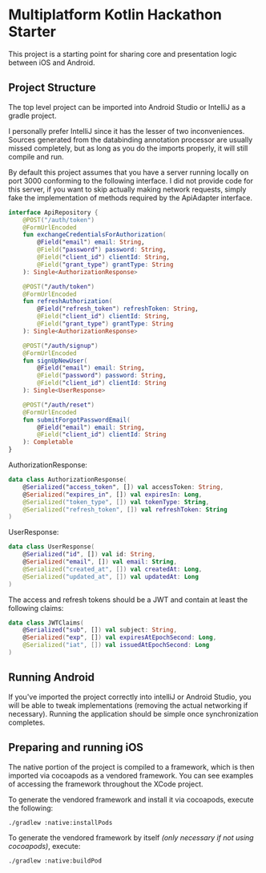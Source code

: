 # Multiplatform Kotlin Hackathon Starter
This project is a starting point for sharing core and presentation logic between iOS and Android.

## Project Structure
The top level project can be imported into Android Studio or IntelliJ as a gradle project.

I personally prefer IntelliJ since it has the lesser of two inconveniences. Sources generated from the databinding annotation processor are usually missed completely, but as long as you do the imports properly, it will still compile and run.

By default this project assumes that you have a server running locally on port 3000 conforming to the following interface. I did not provide code for this server, if you want to skip actually making network requests, simply fake the implementation of methods required by the ApiAdapter interface.
```kotlin
interface ApiRepository {
    @POST("/auth/token")
    @FormUrlEncoded
    fun exchangeCredentialsForAuthorization(
        @Field("email") email: String,
        @Field("password") password: String,
        @Field("client_id") clientId: String,
        @Field("grant_type") grantType: String
    ): Single<AuthorizationResponse>

    @POST("/auth/token")
    @FormUrlEncoded
    fun refreshAuthorization(
        @Field("refresh_token") refreshToken: String,
        @Field("client_id") clientId: String,
        @Field("grant_type") grantType: String
    ): Single<AuthorizationResponse>

    @POST("/auth/signup")
    @FormUrlEncoded
    fun signUpNewUser(
        @Field("email") email: String,
        @Field("password") password: String,
        @Field("client_id") clientId: String
    ): Single<UserResponse>

    @POST("/auth/reset")
    @FormUrlEncoded
    fun submitForgotPasswordEmail(
        @Field("email") email: String,
        @Field("client_id") clientId: String
    ): Completable
}
```

AuthorizationResponse:
```kotlin
data class AuthorizationResponse(
    @Serialized("access_token", []) val accessToken: String,
    @Serialized("expires_in", []) val expiresIn: Long,
    @Serialized("token_type", []) val tokenType: String,
    @Serialized("refresh_token", []) val refreshToken: String
)
```

UserResponse:
```kotlin
data class UserResponse(
    @Serialized("id", []) val id: String,
    @Serialized("email", []) val email: String,
    @Serialized("created_at", []) val createdAt: Long,
    @Serialized("updated_at", []) val updatedAt: Long
)
```

The access and refresh tokens should be a JWT and contain at least the following claims:
```kotlin
data class JWTClaims(
    @Serialized("sub", []) val subject: String,
    @Serialized("exp", []) val expiresAtEpochSecond: Long,
    @Serialized("iat", []) val issuedAtEpochSecond: Long
)
```

## Running Android
If you've imported the project correctly into intelliJ or Android Studio, you will be able to tweak implementations (removing the actual networking if necessary). Running the application should be simple once synchronization completes.

## Preparing and running iOS
The native portion of the project is compiled to a framework, which is then imported via cocoapods as a vendored framework. You can see examples of accessing the framework throughout the XCode project.

To generate the vendored framework and install it via cocoapods, execute the following:
```bash
./gradlew :native:installPods
```

To generate the vendored framework by itself _(only necessary if not using cocoapods)_, execute:
```bash
./gradlew :native:buildPod
```
